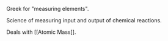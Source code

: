 Greek for "measuring elements".

Science of measuring input and output of chemical reactions.

Deals with [[Atomic Mass]].